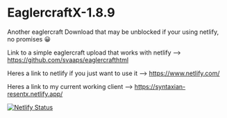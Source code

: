 # EaglercraftX-1.8.9
Another eaglercraft Download that may be unblocked if your using netlify, no promises 😀


Link to a simple eaglercraft upload that works with netlify --> https://github.com/svaaps/eaglercrafthtml


Heres a link to netlify if you just want to use it --> https://www.netlify.com/


Heres a link to my current working client --> https://syntaxian-resentx.netlify.app/


[![Netlify Status](https://api.netlify.com/api/v1/badges/9abc24c1-11a8-4cf5-b302-4c1f8b1194e0/deploy-status)](https://app.netlify.com/sites/sparkly-stroopwafel-d31d48/deploys)

